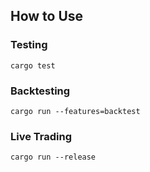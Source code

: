 ## How to Use

### Testing

```
cargo test
```

### Backtesting

```
cargo run --features=backtest
```

### Live Trading

```
cargo run --release
```
